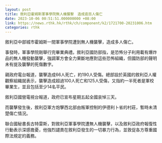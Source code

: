 ```yaml
---
layout: post
title: 敘利亞霍姆斯軍事學院無人機襲擊　造成逾百人傷亡
date: 2023-10-06 00:51:51.000000000 +08:00
link: https://news.rthk.hk/rthk/ch/component/k2/1721700-20231006.htm
categories: rthk
---
```


敘利亞中部城市霍姆斯一間軍事學院遭到無人機襲擊，造成多人傷亡。

事發時，軍事學院剛舉行完畢業典禮。敘利亞國防部指，是恐怖分子利用載有爆炸品的無人機發動襲擊，強調軍方會全力果斷地應對這些恐怖組織，但國防部的聲明未有提及襲擊的死傷數字。

親政府電台報道，襲擊造成66人死亡，約190人受傷。總部設於英國的敘利亞人權觀察組織就表示，襲擊造成超過100人死亡和125人受傷，又指約一半死者是軍校畢業生，並且包括至少14名平民。

敘利亞國營電視台報道，政府已宣布星期五起全國哀悼三天。

而襲擊發生後，敘利亞軍方炮擊西北部由叛軍控制的伊德利卜省的村莊，暫時未清楚傷亡情況。

聯合國秘書長古特雷斯，對敘利亞軍事學院遭無人機襲擊，以及敘利亞政府報復性行動表示深感擔憂，他強烈譴責在敘利亞發生的一切暴力行為，並敦促各方尊重國際法規定的義務。
